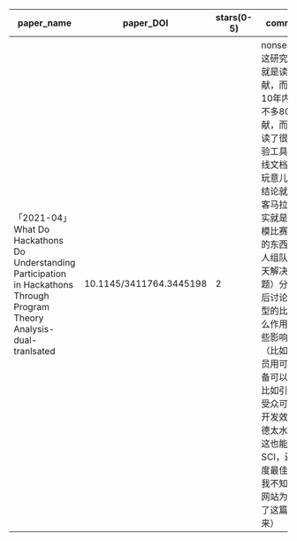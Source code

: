 
|paper_name|paper_DOI|stars(0-5)|comments|readerID(options)|Date(option)|
|---|---|---|---|---|---|
|「2021-04」What Do Hackathons Do Understanding Participation in Hackathons Through Program Theory Analysis-dual-tranlsated|10.1145/3411764.3445198|2|nonsesene，这研究的材料就是读一读文献，而且就10年内的差不多80篇文献，而且还略读了很多。实验工具就是在线文档一类的玩意儿，实验结论就是把骇客马拉松（其实就是数学建模比赛差不多的东西，几个人组队在2-5天解决一个问题）分类，然后讨论不同类型的比赛有什么作用、有哪些影响因素（比如开发人员用可穿戴设备可以促进，比如引入产品受众可以促进开发效果。玛德太水了，就这也能发SCI，还是年度最佳论文？我不知道这个网站为什么选了这篇论文进来）|NoMatter-98|20231024|
